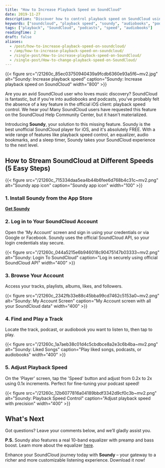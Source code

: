 ```yaml
---
title: "How to Increase Playback Speed on SoundCloud"
date: 2019-11-27
description: "Discover how to control playback speed on SoundCloud using the free Soundy app for iOS. Perfect for podcasts and audiobooks!"
keywords: ["soundcloud", "playback speed", "soundy", "audiobooks", "podcasts", "ios", "equalizer", "speed control"]
tags: ["playback", "SoundCloud", "podcasts", "speed", "audiobooks"]
readingTime: 2
draft: false
aliases:
  - /post/how-to-increase-playback-speed-on-soundcloud/
  - /amp/how-to-increase-playback-speed-on-soundcloud/
  - /single-post/How-to-increase-playback-speed-on-SoundCloud/
  - /single-post/How-to-change-playback-speed-on-SoundCloud/
---
```


{{< figure src="/21260c_85ec03750940439a9fcdb6360e93a5f6~mv2.jpg" alt="Soundy: Increase playback speed" caption="Soundy: Increase playback speed on SoundCloud" width="800" >}}

Are you an avid SoundCloud user who loves music discovery? SoundCloud is fantastic, but if you're into audiobooks and podcasts, you've probably felt the absence of a key feature in the official iOS client: playback speed control. We hear you! Many SoundCloud users have requested this feature on the SoundCloud Help Community Center, but it hasn't materialized.

Introducing **Soundy**, your solution to this missing feature. Soundy is the best unofficial SoundCloud player for iOS, and it's absolutely FREE. With a wide range of features like playback speed control, an equalizer, audio bookmarks, and a sleep timer, Soundy takes your SoundCloud experience to the next level.

## How to Stream SoundCloud at Different Speeds (5 Easy Steps)

{{< figure src="/21260c_715334daa5ea4b44b6fee6d768b4c31c~mv2.png" alt="Soundy app icon" caption="Soundy app icon" width="100" >}}

### 1. Install Soundy from the App Store  
   [**Get Soundy**](/products/soundy)

### 2. Log in to Your SoundCloud Account  
   Open the 'My Account' screen and sign in using your credentials or via Google or Facebook. Soundy uses the official SoundCloud API, so your login credentials stay secure.

{{< figure src="/21260c_044a5215e6b946018c90475147b03333~mv2.png" alt="Soundy: Login To SoundCloud" caption="Log in securely using official SoundCloud API" width="400" >}}

### 3. Browse Your Account  
   Access your tracks, playlists, albums, likes, and followers.

{{< figure src="/21260c_2342fb33e88c45bba99cd7462c5153a0~mv2.png" alt="Soundy: My Account Screen" caption="My Account screen with all your SoundCloud data" width="400" >}}

### 4. Find and Play a Track  
   Locate the track, podcast, or audiobook you want to listen to, then tap to play.

{{< figure src="/21260c_1a7aeb38c01d4c5cbdbce8a2e3c6b4ba~mv2.png" alt="Soundy: Liked Songs" caption="Play liked songs, podcasts, or audiobooks" width="400" >}}

### 5. Adjust Playback Speed  
   On the 'Player' screen, tap the 'Speed' button and adjust from 0.2x to 2x using 0.1x increments. Perfect for fine-tuning your podcast speed!

{{< figure src="/21260c_12b6077816a04189bbdf3342d9cf0c3b~mv2.png" alt="Soundy: Playback Speed Control" caption="Adjust playback speed with precision" width="400" >}}

## What's Next  

Got questions? Leave your comments below, and we’ll gladly assist you.

**P.S.** Soundy also features a real 10-band equalizer with preamp and bass boost. Learn more about the equalizer [here](/docs/howto/soundy-equalizer-for-soundcloud-on-the-app-store/).

Enhance your SoundCloud journey today with **Soundy** – your gateway to a richer and more customizable listening experience. Download it now!